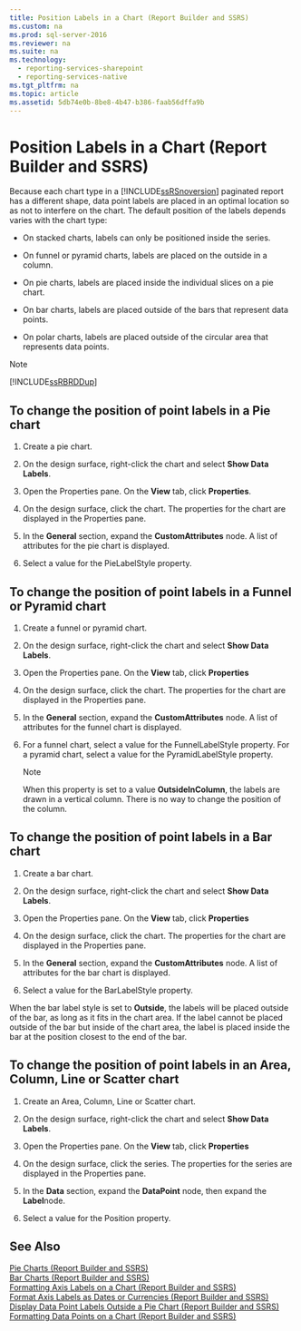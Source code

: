 ```yaml
---
title: Position Labels in a Chart (Report Builder and SSRS)
ms.custom: na
ms.prod: sql-server-2016
ms.reviewer: na
ms.suite: na
ms.technology: 
  - reporting-services-sharepoint
  - reporting-services-native
ms.tgt_pltfrm: na
ms.topic: article
ms.assetid: 5db74e0b-8be8-4b47-b386-faab56dffa9b
---
```

# Position Labels in a Chart (Report Builder and SSRS)
  Because each chart type in a [!INCLUDE[ssRSnoversion](../../Topics/TopicNameContainA/includes/ssRSnoversion_md.md)] paginated report has a different shape, data point labels are placed in an optimal location so as not to interfere on the chart. The default position of the labels depends varies with the chart type:  
  
-   On stacked charts, labels can only be positioned inside the series.  
  
-   On funnel or pyramid charts, labels are placed on the outside in a column.  
  
-   On pie charts, labels are placed inside the individual slices on a pie chart.  
  
-   On bar charts, labels are placed outside of the bars that represent data points.  
  
-   On polar charts, labels are placed outside of the circular area that represents data points.  
  
> [!NOTE]  
>  [!INCLUDE[ssRBRDDup](../../Topics/TopicNameContainA/includes/ssRBRDDup_md.md)]  
  
## To change the position of point labels in a Pie chart  
  
1.  Create a pie chart.  
  
2.  On the design surface, right-click the chart and select **Show Data Labels**.  
  
3.  Open the Properties pane. On the **View** tab, click **Properties**.  
  
4.  On the design surface, click the chart. The properties for the chart are displayed in the Properties pane.  
  
5.  In the **General** section, expand the **CustomAttributes** node. A list of attributes for the pie chart is displayed.  
  
6.  Select a value for the PieLabelStyle property.  
  
## To change the position of point labels in a Funnel or Pyramid chart  
  
1.  Create a funnel or pyramid chart.  
  
2.  On the design surface, right-click the chart and select **Show Data Labels**.  
  
3.  Open the Properties pane. On the **View** tab, click **Properties**  
  
4.  On the design surface, click the chart. The properties for the chart are displayed in the Properties pane.  
  
5.  In the **General** section, expand the **CustomAttributes** node. A list of attributes for the funnel chart is displayed.  
  
6.  For a funnel chart, select a value for the FunnelLabelStyle property. For a pyramid chart, select a value for the PyramidLabelStyle property.  
  
    > [!NOTE]  
    >  When this property is set to a value **OutsideInColumn**, the labels are drawn in a vertical column. There is no way to change the position of the column.  
  
## To change the position of point labels in a Bar chart  
  
1.  Create a bar chart.  
  
2.  On the design surface, right-click the chart and select **Show Data Labels**.  
  
3.  Open the Properties pane. On the **View** tab, click **Properties**  
  
4.  On the design surface, click the chart. The properties for the chart are displayed in the Properties pane.  
  
5.  In the **General** section, expand the **CustomAttributes** node. A list of attributes for the bar chart is displayed.  
  
6.  Select a value for the BarLabelStyle property.  
  
 When the bar label style is set to **Outside**, the labels will be placed outside of the bar, as long as it fits in the chart area. If the label cannot be placed outside of the bar but inside of the chart area, the label is placed inside the bar at the position closest to the end of the bar.  
  
## To change the position of point labels in an Area, Column, Line or Scatter chart  
  
1.  Create an Area, Column, Line or Scatter chart.  
  
2.  On the design surface, right-click the chart and select **Show Data Labels**.  
  
3.  Open the Properties pane. On the **View** tab, click **Properties**  
  
4.  On the design surface, click the series. The properties for the series are displayed in the Properties pane.  
  
5.  In the **Data** section, expand the **DataPoint** node, then expand the **Label**node.  
  
6.  Select a value for the Position property.  
  
## See Also  
 [Pie Charts &#40;Report Builder and SSRS&#41;](../../Topics/TopicNameNotContainA/Pie-Charts--Report-Builder-and-SSRS-.md)   
 [Bar Charts &#40;Report Builder and SSRS&#41;](../../Topics/TopicNameNotContainA/Bar-Charts--Report-Builder-and-SSRS-.md)   
 [Formatting Axis Labels on a Chart &#40;Report Builder and SSRS&#41;](../../Topics/TopicNameContainA/Formatting-Axis-Labels-on-a-Chart--Report-Builder-and-SSRS-.md)   
 [Format Axis Labels as Dates or Currencies &#40;Report Builder and SSRS&#41;](../../Topics/TopicNameNotContainA/Format-Axis-Labels-as-Dates-or-Currencies--Report-Builder-and-SSRS-.md)   
 [Display Data Point Labels Outside a Pie Chart &#40;Report Builder and SSRS&#41;](../../Topics/TopicNameContainA/Display-Data-Point-Labels-Outside-a-Pie-Chart--Report-Builder-and-SSRS-.md)   
 [Formatting Data Points on a Chart &#40;Report Builder and SSRS&#41;](../../Topics/TopicNameContainA/Formatting-Data-Points-on-a-Chart--Report-Builder-and-SSRS-.md)  
  
  